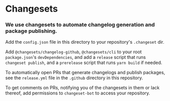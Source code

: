 # Changesets

### We use changesets to automate changelog generation and package publishing.

Add the `config.json` file in this directory to your repository's `.changeset` dir.

Add `@changesets/changelog-github`, `@changesets/cli` to your root `package.json`'s `devDependencies`,
and add a `release` script that runs `changeset publish`,
and a `prerelease` script that runs `yarn build` if needed.

To automatically open PRs that generate changelogs and publish packages,
see the `release.yml` file in the `.github` directory in this repository.

To get comments on PRs, notifying you of the changesets in them or lack thereof,
add permissions to `changeset-bot` to access your repository.

